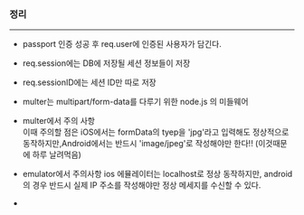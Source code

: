 ### 정리
***
- passport 인증 성공 후 req.user에 인증된 사용자가 담긴다.
- req.session에는 DB에 저장될 세션 정보들이 저장
- req.sessionID에는 세션 ID만 따로 저장 
- multer는 multipart/form-data를 다루기 위한 node.js 의 미들웨어
- multer에서 주의 사항  
이때 주의할 점은 iOS에서는 formData의 tyep을 'jpg'라고 입력해도 정상적으로 동작하지만,Android에서는 반드시 'image/jpeg'로 작성해야만 한다!! (이것때문에 하루 날려먹음)
- emulator에서 주의사항
 ios 에뮬레이터는 localhost로 정상 동작하지만, android의 경우 반드시 실제 IP 주소를 작성해야만 정상 메세지를 수신할 수 있다.

- 